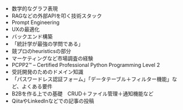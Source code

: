 - 数学的なグラフ表現
- RAGなどの外部APIを叩く技術スタック
- Prompt Engineering
- UXの最適化
- バックエンド構築
- 「統計学が最強の学問である」
- 競プロのheuristicsの部分
- マーケティングなど市場調査の経験
- PCPP2™ – Certified Professional Python Programming Level 2
- 受託開発のためのドメイン知識
- 「パスワードレス認証フォーム」「データテーブル＋フィルター機能」など、よくある要件
- B2Bを作る上での基礎　CRUD＋ファイル管理＋通知機能など
- QiitaやLinkedInなどでの記事の投稿
